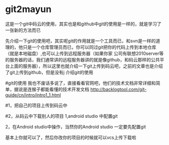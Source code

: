 # git2mayun
这是一个git中码云的使用，其实也是和github中git的使用是一样的，就是学习了一张新的方法而已

先介绍一下git的使用吧，其实呢git的作用就是一个工具而已，和svn是一样的道理的，他只是一个仓库管理员而已，你可以同过git把你的代码上传到本地仓库（就是本地磁盘）,也可以上传到远程服务器（如果你家
公司有联想2010server等的服务器的话，我们通常讲的远程服务器讲的就是像github，和码云那样的公共平台上面的服务器），所以这里也就介绍一下git上传到码云吧，之前的文章也是介绍了git上传到github，但是没有j
介绍git的使用

#git的使用
我也不废话多说了，直接看看官网吧，他们的技术文档非常详细和简单，据说是连猴子都能看懂的技术开发文档
http://backlogtool.com/git-guide/cn/intro/intro1_1.html

#1，把自己的项目上传到码云中

#2，从码云中下载别人的项目
1,android studio 中配置git

2，在Android studio中操作，当然你的Android studio 一定要先配置git


基本上你就可以了，然后你改你的项目的时候就可以vcs上传下载啦
